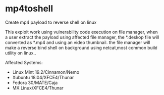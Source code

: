 # mp4toshell
Create mp4 payload to reverse shell on linux

This exploit work using vulnerability code execution on file manager,
when a user extract the payload using affected file manager, the *.deskop file will converted as *.mp4 and using an video thumbnail.
the file manager will make a reverse bind shell on background using netcat,most common
build utility on linux..

Affected Systems:

- Linux Mint 19.2/Cinnamon/Nemo
- Xubuntu 18.04/XFCE4/Thunar
- Fedora 30/MATE/Caja
- MX Linux/XFCE4/Thunar

